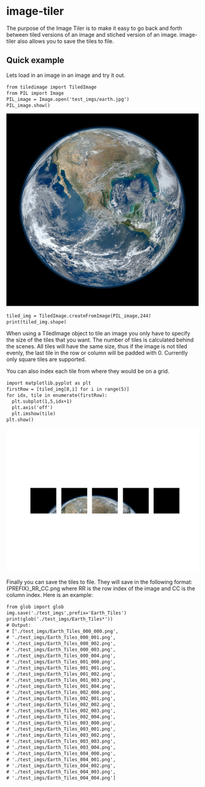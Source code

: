 # image-tiler

The purpose of the Image Tiler is to make it easy to go back and forth between tiled versions of an image and stiched version of an image.  image-tiler also allows you to save the tiles to file.

## Quick example

Lets load in an image in an image and try it out.
``` 
from tiledimage import TiledImage
from PIL import Image
PIL_image = Image.open('test_imgs/earth.jpg')
PIL_image.show()
```
![earth_img](./test_imgs/earth.jpg)

```
tiled_img = TiledImage.createFromImage(PIL_image,244)
print(tiled_img.shape)
```

When using a TiledImage object to tile an image you only have to specify the size of the tiles that you want.  The number of tiles is calculated behind the scenes. All tiles will have the same size, thus if the image is not tiled evenly, the last tile in the row or column will be padded with 0. Currently only square tiles are supported.

You can also index each tile from where they would be on a grid.
```
import matplotlib.pyplot as plt
firstRow = [tiled_img[0,i] for i in range(5)]
for idx, tile in enumerate(firstRow):
  plt.subplot(1,5,idx+1)
  plt.axis('off')
  plt.imshow(tile)
plt.show()
```
![first row of tiles](./test_imgs/firstRow.jpeg)

Finally you can save the tiles to file.  They will save in the following format:
{PREFIX}_RR_CC.png where RR is the row index of the image and CC is the column index. 
Here is an example:
```
from glob import glob
img.save('./test_imgs',prefix='Earth_Tiles')
print(glob('./test_imgs/Earth_Tiles*'))
# Output:
# ['./test_imgs/Earth_Tiles_000_000.png',
# './test_imgs/Earth_Tiles_000_001.png',
# './test_imgs/Earth_Tiles_000_002.png',
# './test_imgs/Earth_Tiles_000_003.png',
# './test_imgs/Earth_Tiles_000_004.png',
# './test_imgs/Earth_Tiles_001_000.png',
# './test_imgs/Earth_Tiles_001_001.png',
# './test_imgs/Earth_Tiles_001_002.png',
# './test_imgs/Earth_Tiles_001_003.png',
# './test_imgs/Earth_Tiles_001_004.png',
# './test_imgs/Earth_Tiles_002_000.png',
# './test_imgs/Earth_Tiles_002_001.png',
# './test_imgs/Earth_Tiles_002_002.png',
# './test_imgs/Earth_Tiles_002_003.png',
# './test_imgs/Earth_Tiles_002_004.png',
# './test_imgs/Earth_Tiles_003_000.png',
# './test_imgs/Earth_Tiles_003_001.png',
# './test_imgs/Earth_Tiles_003_002.png',
# './test_imgs/Earth_Tiles_003_003.png',
# './test_imgs/Earth_Tiles_003_004.png',
# './test_imgs/Earth_Tiles_004_000.png',
# './test_imgs/Earth_Tiles_004_001.png',
# './test_imgs/Earth_Tiles_004_002.png',
# './test_imgs/Earth_Tiles_004_003.png',
# './test_imgs/Earth_Tiles_004_004.png']

```
